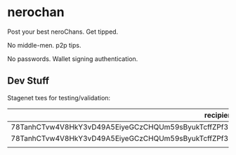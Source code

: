 # nerochan

Post your best neroChans. Get tipped.

No middle-men. p2p tips.

No passwords. Wallet signing authentication.


## Dev Stuff

Stagenet txes for testing/validation:

| recipient | tx_id | tx_key |
| --- | ---  | --- |
| 78TanhCTvw4V8HkY3vD49A5EiyeGCzCHQUm59sByukTcffZPf3QHoK8PDg8WpMUc6VGwqxTu65HvwCUfB2jZutb6NKpjArk | 077b8654dd95fdfbd6d97808e2a9ad37cf767fb2f9da4cb0e1e6427c8587f6ee | be64bd151bd01cb4f8572a3c9731d0dff726079213e9f7017957799edc46630b |
| 78TanhCTvw4V8HkY3vD49A5EiyeGCzCHQUm59sByukTcffZPf3QHoK8PDg8WpMUc6VGwqxTu65HvwCUfB2jZutb6NKpjArk | 46fd71389ed54f195d359b84897bb89b37bb8da0bbe72ef22b552c8786346805 | b683e96770c76a1a23253873ad8a2ebb1832e14d90a05fb49a9e6e22e73d630a |
|  |  |  |